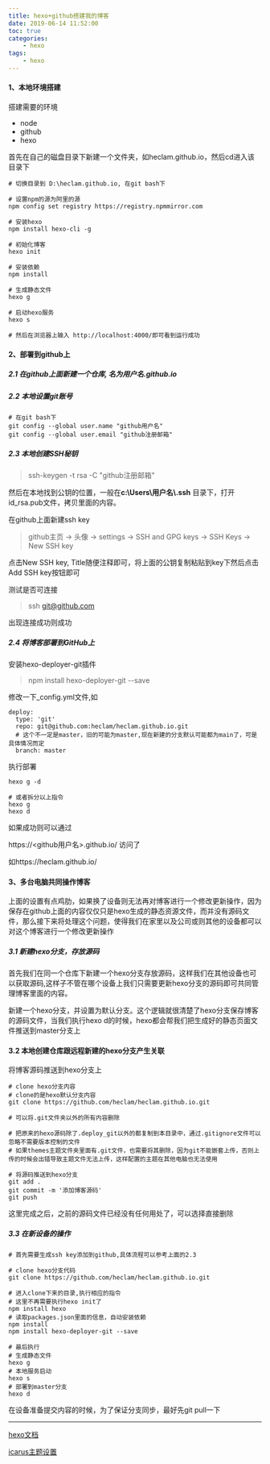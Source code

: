 ```yaml
---
title: hexo+github搭建我的博客
date: 2019-06-14 11:52:00
toc: true
categories:
	- hexo
tags:
	- hexo
---
```


#### 1、本地环境搭建

搭建需要的环境

* node
* github
* hexo

首先在自己的磁盘目录下新建一个文件夹，如heclam.github.io，然后cd进入该目录下 <!--more-->

```shell
# 切换目录到 D:\heclam.github.io, 在git bash下

# 设置npm的源为阿里的源
npm config set registry https://registry.npmmirror.com

# 安装hexo
npm install hexo-cli -g

# 初始化博客
hexo init

# 安装依赖
npm install

# 生成静态文件
hexo g

# 启动hexo服务
hexo s

# 然后在浏览器上输入 http://localhost:4000/即可看到运行成功
```



#### 2、部署到github上

##### 2.1 在github上面新建一个仓库, 名为**用户名.github.io**



##### 2.2 本地设置git账号

```shell
# 在git bash下
git config --global user.name "github用户名"
git config --global user.email "github注册邮箱"
```



##### 2.3 本地创建SSH秘钥

> ssh-keygen -t rsa -C "github注册邮箱"

然后在本地找到公钥的位置，一般在**c:\\Users\\用户名\\.ssh** 目录下，打开id_rsa.pub文件，拷贝里面的内容。



在github上面新建ssh key

>github主页 -> 头像 -> settings -> SSH and GPG keys -> SSH Keys -> New SSH key

点击New SSH key, Title随便注释即可，将上面的公钥复制粘贴到key下然后点击Add SSH key按钮即可



测试是否可连接

> ssh git@github.com

出现连接成功则成功



##### 2.4 将博客部署到GitHub上

安装hexo-deployer-git插件

>npm install hexo-deployer-git --save

修改一下_config.yml文件,如

```shell
deploy:
  type: 'git'
  repo: git@github.com:heclam/heclam.github.io.git
  # 这个不一定是master，旧的可能为master,现在新建的分支默认可能都为main了，可是具体情况而定
  branch: master
```

执行部署

```shell
hexo g -d

# 或者拆分以上指令
hexo g
hexo d
```

如果成功则可以通过

https://<github用户名>.github.io/ 访问了

如https://heclam.github.io/



#### 3、多台电脑共同操作博客

上面的设置有点鸡肋，如果换了设备则无法再对博客进行一个修改更新操作，因为保存在github上面的内容仅仅只是hexo生成的静态资源文件，而并没有源码文件，那么接下来将处理这个问题，使得我们在家里以及公司或则其他的设备都可以对这个博客进行一个修改更新操作



##### 3.1 新建hexo分支，存放源码

​	首先我们在同一个仓库下新建一个hexo分支存放源码，这样我们在其他设备也可以获取源码,这样子不管在哪个设备上我们只需要更新hexo分支的源码即可共同管理博客里面的内容。

新建一个hexo分支，并设置为默认分支。这个逻辑就很清楚了hexo分支保存博客的源码文件，当我们执行hexo d的时候，hexo都会帮我们把生成好的静态页面文件推送到master分支上



#### 3.2 本地创建仓库跟远程新建的hexo分支产生关联

将博客源码推送到hexo分支上

```shell
# clone hexo分支内容
# clone的是hexo默认分支内容
git clone https://github.com/heclam/heclam.github.io.git

# 可以将.git文件夹以外的所有内容删除

# 把原来的hexo源码除了.deploy_git以外的都复制到本目录中，通过.gitignore文件可以忽略不需要版本控制的文件
# 如果themes主题文件夹里面有.git文件，也需要将其删除，因为git不能嵌套上传，否则上传的时候会出错导致主题文件无法上传，这样配置的主题在其他电脑也无法使用

# 将源码推送到hexo分支
git add .
git commit -m '添加博客源码'
git push
```

这里完成之后，之前的源码文件已经没有任何用处了，可以选择直接删除



##### 3.3 在新设备的操作

```shell
# 首先需要生成ssh key添加到github,具体流程可以参考上面的2.3

# clone hexo分支代码
git clone https://github.com/heclam/heclam.github.io.git

# 进入clone下来的目录,执行相应的指令
# 这里不再需要执行hexo init了
npm install hexo
# 读取packages.json里面的信息，自动安装依赖
npm install
npm install hexo-deployer-git --save

# 最后执行
# 生成静态文件
hexo g
# 本地服务启动
hexo s
# 部署到master分支
hexo d
```

在设备准备提交内容的时候，为了保证分支同步，最好先git pull一下



------------------------------------



[hexo文档](https://hexo.io/zh-cn/docs/)

[icarus主题设置](!https://ppoffice.github.io/hexo-theme-icarus/)

